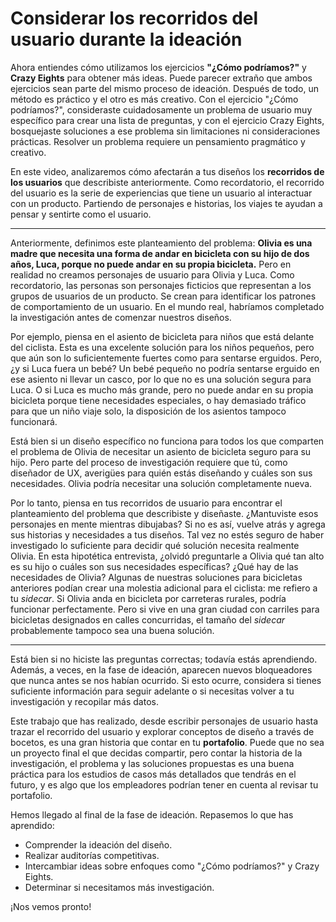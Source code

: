 # Considerar los recorridos del usuario durante la ideación

Ahora entiendes cómo utilizamos los ejercicios **"¿Cómo podríamos?"** y **Crazy Eights** para obtener más ideas. Puede parecer extraño que ambos ejercicios sean parte del mismo proceso de ideación. Después de todo, un método es práctico y el otro es más creativo. Con el ejercicio "¿Cómo podríamos?", consideraste cuidadosamente un problema de usuario muy específico para crear una lista de preguntas, y con el ejercicio Crazy Eights, bosquejaste soluciones a ese problema sin limitaciones ni consideraciones prácticas. Resolver un problema requiere un pensamiento pragmático y creativo.

En este video, analizaremos cómo afectarán a tus diseños los **recorridos de los usuarios** que describiste anteriormente. Como recordatorio, el recorrido del usuario es la serie de experiencias que tiene un usuario al interactuar con un producto. Partiendo de personajes e historias, los viajes te ayudan a pensar y sentirte como el usuario.

---

Anteriormente, definimos este planteamiento del problema: **Olivia es una madre que necesita una forma de andar en bicicleta con su hijo de dos años, Luca, porque no puede andar en su propia bicicleta.** Pero en realidad no creamos personajes de usuario para Olivia y Luca. Como recordatorio, las personas son personajes ficticios que representan a los grupos de usuarios de un producto. Se crean para identificar los patrones de comportamiento de un usuario. En el mundo real, habríamos completado la investigación antes de comenzar nuestros diseños.

Por ejemplo, piensa en el asiento de bicicleta para niños que está delante del ciclista. Esta es una excelente solución para los niños pequeños, pero que aún son lo suficientemente fuertes como para sentarse erguidos. Pero, ¿y si Luca fuera un bebé? Un bebé pequeño no podría sentarse erguido en ese asiento ni llevar un casco, por lo que no es una solución segura para Luca. O si Luca es mucho más grande, pero no puede andar en su propia bicicleta porque tiene necesidades especiales, o hay demasiado tráfico para que un niño viaje solo, la disposición de los asientos tampoco funcionará.

Está bien si un diseño específico no funciona para todos los que comparten el problema de Olivia de necesitar un asiento de bicicleta seguro para su hijo. Pero parte del proceso de investigación requiere que tú, como diseñador de UX, averigües para quién estás diseñando y cuáles son sus necesidades. Olivia podría necesitar una solución completamente nueva.

Por lo tanto, piensa en tus recorridos de usuario para encontrar el planteamiento del problema que describiste y diseñaste. ¿Mantuviste esos personajes en mente mientras dibujabas? Si no es así, vuelve atrás y agrega sus historias y necesidades a tus diseños. Tal vez no estés seguro de haber investigado lo suficiente para decidir qué solución necesita realmente Olivia. En esta hipotética entrevista, ¿olvidó preguntarle a Olivia qué tan alto es su hijo o cuáles son sus necesidades específicas? ¿Qué hay de las necesidades de Olivia? Algunas de nuestras soluciones para bicicletas anteriores podían crear una molestia adicional para el ciclista: me refiero a tu *sidecar*. Si Olivia anda en bicicleta por carreteras rurales, podría funcionar perfectamente. Pero si vive en una gran ciudad con carriles para bicicletas designados en calles concurridas, el tamaño del *sidecar* probablemente tampoco sea una buena solución.

---

Está bien si no hiciste las preguntas correctas; todavía estás aprendiendo. Además, a veces, en la fase de ideación, aparecen nuevos bloqueadores que nunca antes se nos habían ocurrido. Si esto ocurre, considera si tienes suficiente información para seguir adelante o si necesitas volver a tu investigación y recopilar más datos.

Este trabajo que has realizado, desde escribir personajes de usuario hasta trazar el recorrido del usuario y explorar conceptos de diseño a través de bocetos, es una gran historia que contar en tu **portafolio**. Puede que no sea un proyecto final el que decidas compartir, pero contar la historia de la investigación, el problema y las soluciones propuestas es una buena práctica para los estudios de casos más detallados que tendrás en el futuro, y es algo que los empleadores podrían tener en cuenta al revisar tu portafolio.

Hemos llegado al final de la fase de ideación. Repasemos lo que has aprendido:

* Comprender la ideación del diseño.
* Realizar auditorías competitivas.
* Intercambiar ideas sobre enfoques como "¿Cómo podríamos?" y Crazy Eights.
* Determinar si necesitamos más investigación.

¡Nos vemos pronto!

